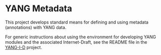 YANG Metadata
==============

This project develops standard means for defining and using metadata
(annotations) with YANG data.

For generic instructions about using the environment for developing
YANG modules and the associated Internet-Draft, see the README file in
the [YANG-I-D](https://github.com/llhotka/YANG-I-D) project.
